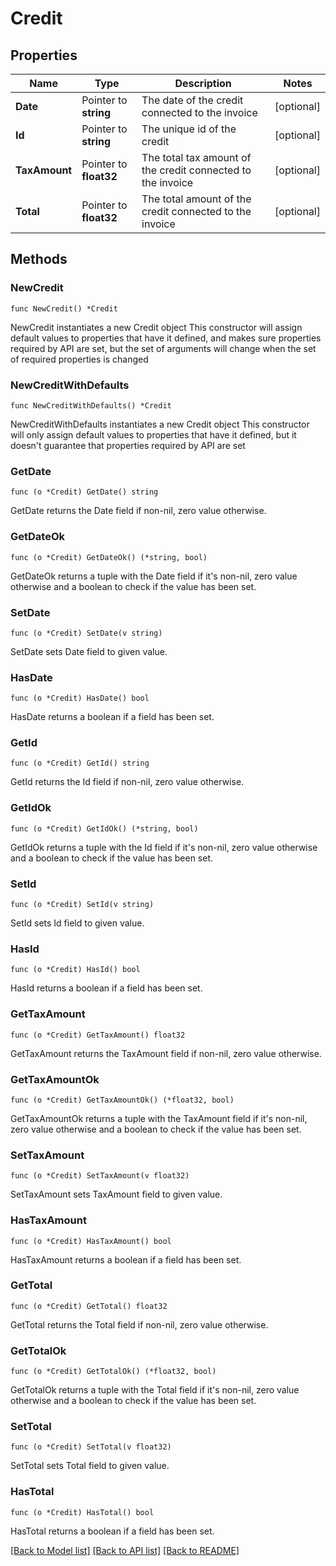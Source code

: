 # Credit

## Properties

Name | Type | Description | Notes
------------ | ------------- | ------------- | -------------
**Date** | Pointer to **string** | The date of the credit connected to the invoice | [optional] 
**Id** | Pointer to **string** | The unique id of the credit | [optional] 
**TaxAmount** | Pointer to **float32** | The total tax amount of the credit connected to the invoice | [optional] 
**Total** | Pointer to **float32** | The total amount of the credit connected to the invoice | [optional] 

## Methods

### NewCredit

`func NewCredit() *Credit`

NewCredit instantiates a new Credit object
This constructor will assign default values to properties that have it defined,
and makes sure properties required by API are set, but the set of arguments
will change when the set of required properties is changed

### NewCreditWithDefaults

`func NewCreditWithDefaults() *Credit`

NewCreditWithDefaults instantiates a new Credit object
This constructor will only assign default values to properties that have it defined,
but it doesn't guarantee that properties required by API are set

### GetDate

`func (o *Credit) GetDate() string`

GetDate returns the Date field if non-nil, zero value otherwise.

### GetDateOk

`func (o *Credit) GetDateOk() (*string, bool)`

GetDateOk returns a tuple with the Date field if it's non-nil, zero value otherwise
and a boolean to check if the value has been set.

### SetDate

`func (o *Credit) SetDate(v string)`

SetDate sets Date field to given value.

### HasDate

`func (o *Credit) HasDate() bool`

HasDate returns a boolean if a field has been set.

### GetId

`func (o *Credit) GetId() string`

GetId returns the Id field if non-nil, zero value otherwise.

### GetIdOk

`func (o *Credit) GetIdOk() (*string, bool)`

GetIdOk returns a tuple with the Id field if it's non-nil, zero value otherwise
and a boolean to check if the value has been set.

### SetId

`func (o *Credit) SetId(v string)`

SetId sets Id field to given value.

### HasId

`func (o *Credit) HasId() bool`

HasId returns a boolean if a field has been set.

### GetTaxAmount

`func (o *Credit) GetTaxAmount() float32`

GetTaxAmount returns the TaxAmount field if non-nil, zero value otherwise.

### GetTaxAmountOk

`func (o *Credit) GetTaxAmountOk() (*float32, bool)`

GetTaxAmountOk returns a tuple with the TaxAmount field if it's non-nil, zero value otherwise
and a boolean to check if the value has been set.

### SetTaxAmount

`func (o *Credit) SetTaxAmount(v float32)`

SetTaxAmount sets TaxAmount field to given value.

### HasTaxAmount

`func (o *Credit) HasTaxAmount() bool`

HasTaxAmount returns a boolean if a field has been set.

### GetTotal

`func (o *Credit) GetTotal() float32`

GetTotal returns the Total field if non-nil, zero value otherwise.

### GetTotalOk

`func (o *Credit) GetTotalOk() (*float32, bool)`

GetTotalOk returns a tuple with the Total field if it's non-nil, zero value otherwise
and a boolean to check if the value has been set.

### SetTotal

`func (o *Credit) SetTotal(v float32)`

SetTotal sets Total field to given value.

### HasTotal

`func (o *Credit) HasTotal() bool`

HasTotal returns a boolean if a field has been set.


[[Back to Model list]](../README.md#documentation-for-models) [[Back to API list]](../README.md#documentation-for-api-endpoints) [[Back to README]](../README.md)


